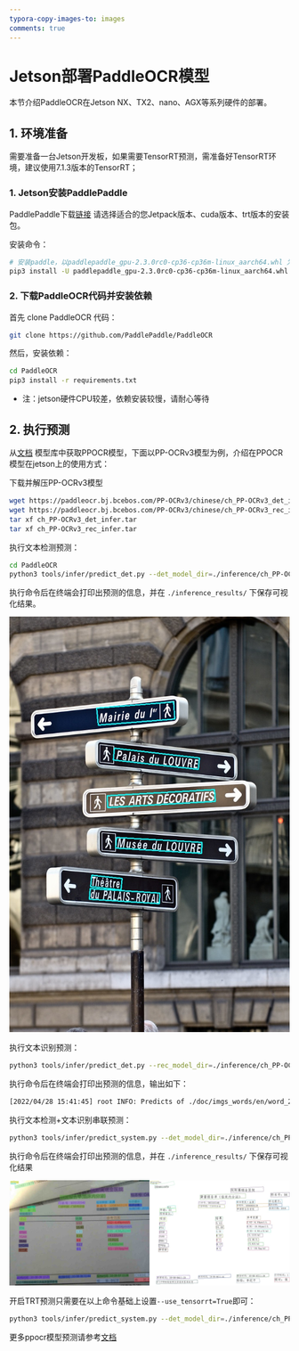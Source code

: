 ```yaml
---
typora-copy-images-to: images
comments: true
---
```


# Jetson部署PaddleOCR模型

本节介绍PaddleOCR在Jetson NX、TX2、nano、AGX等系列硬件的部署。

## 1. 环境准备

需要准备一台Jetson开发板，如果需要TensorRT预测，需准备好TensorRT环境，建议使用7.1.3版本的TensorRT；

### 1. Jetson安装PaddlePaddle

PaddlePaddle下载[链接](https://www.paddlepaddle.org.cn/inference/user_guides/download_lib.html#python)
请选择适合的您Jetpack版本、cuda版本、trt版本的安装包。

安装命令：

```bash linenums="1"
# 安装paddle，以paddlepaddle_gpu-2.3.0rc0-cp36-cp36m-linux_aarch64.whl 为例
pip3 install -U paddlepaddle_gpu-2.3.0rc0-cp36-cp36m-linux_aarch64.whl
```

### 2. 下载PaddleOCR代码并安装依赖

首先 clone PaddleOCR 代码：

```bash linenums="1"
git clone https://github.com/PaddlePaddle/PaddleOCR
```

然后，安装依赖：

```bash linenums="1"
cd PaddleOCR
pip3 install -r requirements.txt
```

- 注：jetson硬件CPU较差，依赖安装较慢，请耐心等待

## 2. 执行预测

从[文档](../model_list.md) 模型库中获取PPOCR模型，下面以PP-OCRv3模型为例，介绍在PPOCR模型在jetson上的使用方式：

下载并解压PP-OCRv3模型

```bash linenums="1"
wget https://paddleocr.bj.bcebos.com/PP-OCRv3/chinese/ch_PP-OCRv3_det_infer.tar
wget https://paddleocr.bj.bcebos.com/PP-OCRv3/chinese/ch_PP-OCRv3_rec_infer.tar
tar xf ch_PP-OCRv3_det_infer.tar
tar xf ch_PP-OCRv3_rec_infer.tar
```

执行文本检测预测：

```bash linenums="1"
cd PaddleOCR
python3 tools/infer/predict_det.py --det_model_dir=./inference/ch_PP-OCRv2_det_infer/  --image_dir=./doc/imgs/french_0.jpg  --use_gpu=True
```

执行命令后在终端会打印出预测的信息，并在 `./inference_results/` 下保存可视化结果。

![img](./images/det_res_french_0.jpg)

执行文本识别预测：

```bash linenums="1"
python3 tools/infer/predict_det.py --rec_model_dir=./inference/ch_PP-OCRv2_rec_infer/  --image_dir=./doc/imgs_words/en/word_2.png  --use_gpu=True --rec_image_shape="3,48,320"
```

执行命令后在终端会打印出预测的信息，输出如下：

```bash linenums="1"
[2022/04/28 15:41:45] root INFO: Predicts of ./doc/imgs_words/en/word_2.png:('yourself', 0.98084533)
```

执行文本检测+文本识别串联预测：

```bash linenums="1"
python3 tools/infer/predict_system.py --det_model_dir=./inference/ch_PP-OCRv2_det_infer/ --rec_model_dir=./inference/ch_PP-OCRv2_rec_infer/ --image_dir=./doc/imgs/ --use_gpu=True --rec_image_shape="3,48,320"
```

执行命令后在终端会打印出预测的信息，并在 `./inference_results/` 下保存可视化结果

![img](./images/00057937.jpg)

开启TRT预测只需要在以上命令基础上设置`--use_tensorrt=True`即可：

```bash linenums="1"
python3 tools/infer/predict_system.py --det_model_dir=./inference/ch_PP-OCRv2_det_infer/ --rec_model_dir=./inference/ch_PP-OCRv2_rec_infer/ --image_dir=./doc/imgs/00057937.jpg --use_gpu=True --use_tensorrt=True --rec_image_shape="3,48,320"
```

更多ppocr模型预测请参考[文档](../model_list.md)
